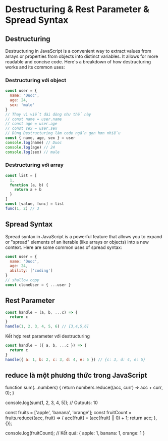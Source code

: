 # Destructuring & Rest Parameter & Spread Syntax

## Destructuring 
Destructuring in JavaScript is a convenient way to extract values from arrays or properties from objects into distinct variables. It allows for more readable and concise code. Here's a breakdown of how destructuring works and its common uses:

### Destructuring với object

```js
const user = {
  name: 'Duoc',
  age: 24,
  sex: 'male'
}
// Thay vì viết dài dòng như thế này
// const name = user.name
// const age = user.age
// const sex = user.sex
// Dùng Destructuring làm code ngắn gọn hơn nhiều
const { name, age, sex } = user
console.log(name) // Duoc
console.log(age) // 24
console.log(sex) // male
```

### Destructuring với array

```js
const list = [
  1,
  function (a, b) {
    return a + b
  }
]
const [value, func] = list
func(1, 2) // 3
```

## Spread Syntax
Spread syntax in JavaScript is a powerful feature that allows you to expand or "spread" elements of an iterable (like arrays or objects) into a new context. Here are some common uses of spread syntax:

```js
const user = {
  name: 'Duoc',
  age: 24,
  ability: ['coding']
}
// shallow copy
const cloneUser = { ...user }
```

## Rest Parameter

```js
const handle = (a, b, ...c) => {
  return c
}
handle(1, 2, 3, 4, 5, 6) // [3,4,5,6]
```

Kết hợp rest parameter với destructuring

```js
const handle = ({ a, b, ...c }) => {
  return c
}
handle({ a: 1, b: 2, c: 3, d: 4, e: 5 }) // {c: 3, d: 4, e: 5}
```

## reduce là một phương thức trong JavaScript

function sum(...numbers) {
    return numbers.reduce((acc, curr) => acc + curr, 0);
}

console.log(sum(1, 2, 3, 4, 5)); // Outputs: 10

const fruits = ['apple', 'banana', 'orange'];
const fruitCount = fruits.reduce((acc, fruit) => {
  acc[fruit] = (acc[fruit] || 0) + 1;
  return acc;
}, {});

console.log(fruitCount); // Kết quả: { apple: 1, banana: 1, orange: 1 }